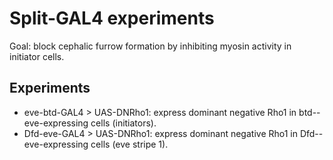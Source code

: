 # Split-GAL4 experiments

Goal: block cephalic furrow formation by inhibiting myosin activity in initiator cells.

## Experiments

- eve-btd-GAL4 > UAS-DNRho1: express dominant negative Rho1 in btd--eve-expressing cells (initiators).
- Dfd-eve-GAL4 > UAS-DNRho1: express dominant negative Rho1 in Dfd--eve-expressing cells (eve stripe 1).

